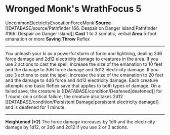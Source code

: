 ﻿---
actions: '[one-action]'
area: 5-foot emanation or more
component:
- Somatic
- Verbal
heighten: '+2'
heighten_level: 5, 7, 9
id: '849'
level: '5'
name: Wronged Monk's Wrath
rarity: Uncommon
saving_throw: Reflex
school: Evocation
source: '[[DATABASE/source/Pathfinder 166. Despair on Danger Island|Pathfinder #166:
  Despair on Danger Island]]'
trait:
- '[[DATABASE/trait/Electricity|Electricity]]'
- '[[DATABASE/trait/Evocation|Evocation]]'
- '[[DATABASE/trait/Force|Force]]'
- '[[DATABASE/trait/Monk|Monk]]'
- '[[DATABASE/trait/Uncommon|Uncommon]]'
type: Focus

---
# Wronged Monk's Wrath<span class="item-type">Focus 5</span>

<span class="trait-uncommon item-trait">Uncommon</span><span class="item-trait">Electricity</span><span class="item-trait">Evocation</span><span class="item-trait">Force</span><span class="item-trait">Monk</span>
**Source** [[DATABASE/source/Pathfinder 166. Despair on Danger Island|Pathfinder #166: Despair on Danger Island]]
**Cast** <span class="action-icon">1</span> to <span class="action-icon">3</span> somatic, verbal
**Area** 5-foot emanation or more
**Saving Throw** Reflex

---
You unleash your ki as a powerful storm of force and lightning, dealing 2d6 force damage and 2d12 electricity damage to creatures in the area. If you use 2 actions to cast the spell, increase the size of the emanation to 10 feet and the damage to 3d6 force damage and 3d12 electricity damage. If you use 3 actions to cast the spell, increase the size of the emanation to 20 feet and the damage to 4d6 force and 4d12 electricity damage. Each creature attempts one basic Reflex save that applies to both types of damage. On a failed save, the creature is [[DATABASE/condition/Deafened|deafened]] for 1 round; on a critical failure, the creature also takes 2d12 [[DATABASE/condition/Persistent Damage|persistent electricity damage]] and is deafened for 1 minute.

---
**Heightened (+2)** The force damage increases by 1d6 and the electricity damage by 1d12, or 2d6 and 2d12 if you use 2 or 3 actions.